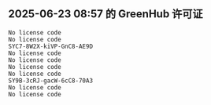## 2025-06-23 08:57 的 GreenHub 许可证
```
No license code
No license code
SYC7-8W2X-kiVP-GnC8-AE9D
No license code
No license code
No license code
No license code
SY9B-3cRJ-gacW-6cC8-70A3
No license code
No license code
```
